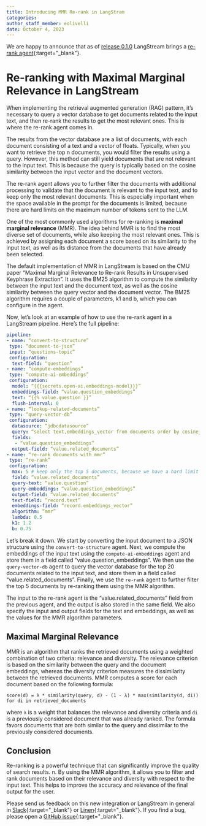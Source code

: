 ```yaml
---
title: Introducing MMR Re-rank in LangStram
categories:
author_staff_member: eolivelli
date: October 4, 2023
---
```


We are happy to announce that as of [release 0.1.0](/changelog) LangStream brings a [re-rank agent](https://docs.langstream.ai/pipeline-agents/text-processors/rerank){:target="_blank"}.

# Re-ranking with Maximal Marginal Relevance in LangStream

When implementing the retrieval augmented generation (RAG) pattern, it’s necessary to query a vector database to get documents related to the input text, and then re-rank the results to get the most relevant ones. This is where the re-rank agent comes in.

The results from the vector database are a list of documents, with each document consisting of a text and a vector of floats. Typically, when you want to retrieve the top n documents, you would filter the results using a query. However, this method can still yield documents that are not relevant to the input text. This is because the query is typically based on the cosine similarity between the input vector and the document vectors.

The re-rank agent allows you to further filter the documents with additional processing to validate that the document is relevant to the input text, and to keep only the most relevant documents. This is especially important when the space available in the prompt for the documents is limited, because there are hard limits on the maximum number of tokens sent to the LLM.


One of the most commonly used algorithms for re-ranking is **maximal marginal relevance** (MMR). The idea behind MMR is to find the most diverse set of documents, while also keeping the most relevant ones. This is achieved by assigning each document a score based on its similarity to the input text, as well as its distance from the documents that have already been selected.

The default implementation of MMR in LangStream is based on the CMU paper “Maximal Marginal Relevance to Re-rank Results in Unsupervised Keyphrase Extraction”. It uses the BM25 algorithm to compute the similarity between the input text and the document text, as well as the cosine similarity between the query vector and the document vector. The BM25 algorithm requires a couple of parameters, k1 and b, which you can configure in the agent.

Now, let’s look at an example of how to use the re-rank agent in a LangStream pipeline. Here’s the full pipeline:

```yaml
pipeline:
- name: “convert-to-structure”
 type: “document-to-json”
 input: “questions-topic”
 configuration:
  text-field: “question”
- name: “compute-embeddings”
 type: “compute-ai-embeddings”
 configuration:
  model: “{{{secrets.open-ai.embeddings-model}}}”
  embeddings-field: “value.question_embeddings”
  text: “{{% value.question }}”
  flush-interval: 0
- name: “lookup-related-documents”
 type: “query-vector-db”
 configuration:
  datasource: “jdbcdatasource”
  query: “select text,embeddings_vector from documents order by cosine_similarity(embeddings_vector, cast(? as float array)) desc limit 20"
  fields:
   - “value.question_embeddings”
  output-field: “value.related_documents”
- name: “re-rank documents with mmr”
 type: “re-rank”
 configuration:
  max: 5 # keep only the top 5 documents, because we have a hard limit on the prompt size
  field: “value.related_documents”
  query-text: “value.question”
  query-embeddings: “value.question_embeddings”
  output-field: “value.related_documents”
  text-field: “record.text”
  embeddings-field: “record.embeddings_vector”
  algorithm: “mmr”
  lambda: 0.5
  k1: 1.2
  b: 0.75
```

Let’s break it down. We start by converting the input document to a JSON structure using the `convert-to-structure` agent. Next, we compute the embeddings of the input text using the `compute-ai-embeddings` agent and store them in a field called “value.question_embeddings”. We then use the `query-vector-db` agent to query the vector database for the top 20 documents related to the input text, and store them in a field called “value.related_documents”.
Finally, we use the `re-rank` agent to further filter the top 5 documents by re-ranking them using the MMR algorithm.

The input to the re-rank agent is the “value.related_documents” field from the previous agent, and the output is also stored in the same field. We also specify the input and output fields for the text and embeddings, as well as the values for the MMR algorithm parameters.

## Maximal Marginal Relevance
MMR is an algorithm that ranks the retrieved documents using a weighted combination of two criteria: relevance and diversity. The relevance criterion is based on the similarity between the query and the document embeddings, whereas the diversity criterion measures the dissimilarity between the retrieved documents.
MMR computes a score for each document based on the following formula:
```
score(d) = λ * similarity(query, d) - (1 - λ) * max(similarity(d, di)) for di in retrieved_documents
```
where `λ` is a weight that balances the relevance and diversity criteria and `di` is a previously considered document that was already ranked.
The formula favors documents that are both similar to the query and dissimilar to the previously considered documents.


## Conclusion
Re-ranking is a powerful technique that can significantly improve the quality of search results. n. By using the MMR algorithm, it allows you to filter and rank documents based on their relevance and diversity with respect to the input text. This helps to improve the accuracy and relevance of the final output for the user.

Please send us feedback on this new integration or LangStream in general in [Slack](https://join.slack.com/t/langstream/shared_invite/zt-21leloc9c-lNaGLdiecHuWU5N31L2AeQ){:target="_blank"} or [Linen](https://www.linen.dev/invite/langstream){:target="_blank"}. If you find a bug, please open a [GitHub issue](https://github.com/LangStream/langstream/issues){:target="_blank"}.
